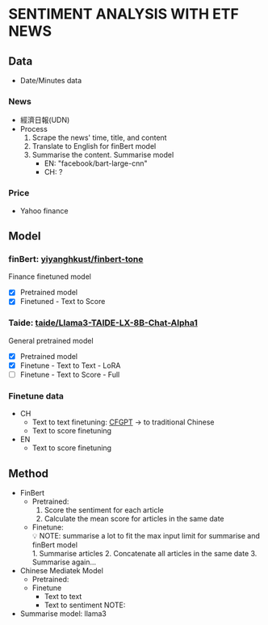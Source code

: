 # SENTIMENT ANALYSIS WITH ETF NEWS
## Data
- Date/Minutes data
### News
- 經濟日報(UDN)
- Process
    1. Scrape the news' time, title, and content
    2. Translate to English for finBert model
    3. Summarise the content. Summarise model
        - EN: "facebook/bart-large-cnn"
        - CH: ? 
### Price
- Yahoo finance
## Model
### finBert: [yiyanghkust/finbert-tone](https://huggingface.co/yiyanghkust/finbert-tone)
Finance finetuned model
- [x] Pretrained model
- [x] Finetuned - Text to Score 
### Taide: [taide/Llama3-TAIDE-LX-8B-Chat-Alpha1](https://huggingface.co/taide/Llama3-TAIDE-LX-8B-Chat-Alpha1)
General pretrained model
- [x] Pretrained model
- [x] Finetune - Text to Text - LoRA
- [ ] Finetune - Text to Score - Full
### Finetune data
- CH
    - Text to text finetuning: [CFGPT](https://github.com/TongjiFinLab/CFGPT?tab=readme-ov-file) -> to traditional Chinese
    - Text to score finetuning
- EN
    - Text to score finetuning
## Method
- FinBert
    - Pretrained:
        1. Score the sentiment for each article
        2. Calculate the mean score for articles in the same date
    - Finetune:
        <aside>
        💡 NOTE: summarise a lot to fit the max input limit for summarise and finBert model
        </aside>
        1. Summarise articles
        2. Concatenate all articles in the same date
        3. Summarise again...
- Chinese Mediatek Model
    - Pretrained:
    - Finetune
        - Text to text
        - Text to sentiment
NOTE:
- Summarise model: llama3
